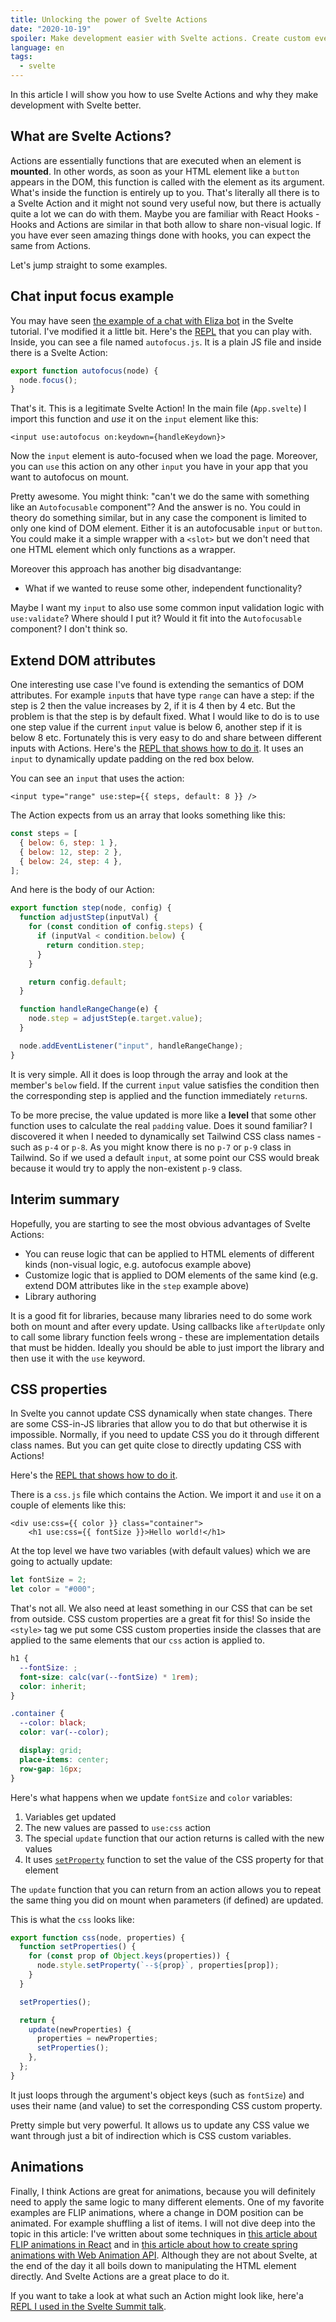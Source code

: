 ```yaml
---
title: Unlocking the power of Svelte Actions
date: "2020-10-19"
spoiler: Make development easier with Svelte actions. Create custom events, extend DOM attributes, share animation logic and more.
language: en
tags:
  - svelte
---
```


In this article I will show you how to use Svelte Actions and why they make development with Svelte better.

## What are Svelte Actions?

Actions are essentially functions that are executed when an element is **mounted**. In other words, as soon as your HTML element like a `button` appears in the DOM, this function is called with the element as its argument. What's inside the function is entirely up to you. That's literally all there is to a Svelte Action and it might not sound very useful now, but there is actually quite a lot we can do with them. Maybe you are familiar with React Hooks - Hooks and Actions are similar in that both allow to share non-visual logic. If you have ever seen amazing things done with hooks, you can expect the same from Actions.

Let's jump straight to some examples.

## Chat input focus example

You may have seen [the example of a chat with Eliza bot](https://svelte.dev/tutorial/update) in the Svelte tutorial. I've modified it a little bit. Here's the [REPL](https://svelte.dev/repl/8b7d235f5d8d4042943c576107db12a9?version=3.29.0) that you can play with. Inside, you can see a file named `autofocus.js`. It is a plain JS file and inside there is a Svelte Action:

```js
export function autofocus(node) {
  node.focus();
}
```

That's it. This is a legitimate Svelte Action! In the main file (`App.svelte`) I import this function and _use_ it on the `input` element like this:

```svelte
<input use:autofocus on:keydown={handleKeydown}>
```

Now the `input` element is auto-focused when we load the page. Moreover, you can `use` this action on any other `input` you have in your app that you want to autofocus on mount.

Pretty awesome. You might think: "can't we do the same with something like an `Autofocusable` component"? And the answer is no. You could in theory do something similar, but in any case the component is limited to only one kind of DOM element. Either it is an autofocusable `input` or `button`. You could make it a simple wrapper with a `<slot>` but we don't need that one HTML element which only functions as a wrapper.

Moreover this approach has another big disadvantange:

- What if we wanted to reuse some other, independent functionality?

Maybe I want my `input` to also use some common input validation logic with `use:validate`? Where should I put it? Would it fit into the `Autofocusable` component? I don't think so.

## Extend DOM attributes

One interesting use case I've found is extending the semantics of DOM attributes. For example `input`s that have type `range` can have a step: if the step is 2 then the value increases by 2, if it is 4 then by 4 etc. But the problem is that the step is by default fixed. What I would like to do is to use one step value if the current `input` value is below 6, another step if it is below 8 etc. Fortunately this is very easy to do and share between different inputs with Actions. Here's the [REPL that shows how to do it](https://svelte.dev/repl/42c9753e490d455793376947736abd7f?version=3.29.0). It uses an `input` to dynamically update padding on the red box below.

You can see an `input` that uses the action:

```svelte
<input type="range" use:step={{ steps, default: 8 }} />
```

The Action expects from us an array that looks something like this:

```js
const steps = [
  { below: 6, step: 1 },
  { below: 12, step: 2 },
  { below: 24, step: 4 },
];
```

And here is the body of our Action:

```js
export function step(node, config) {
  function adjustStep(inputVal) {
    for (const condition of config.steps) {
      if (inputVal < condition.below) {
        return condition.step;
      }
    }

    return config.default;
  }

  function handleRangeChange(e) {
    node.step = adjustStep(e.target.value);
  }

  node.addEventListener("input", handleRangeChange);
}
```

It is very simple. All it does is loop through the array and look at the member's `below` field. If the current `input` value satisfies the condition then the corresponding step is applied and the function immediately `return`s.

To be more precise, the value updated is more like a **level** that some other function uses to calculate the real `padding` value. Does it sound familiar? I discovered it when I needed to dynamically set Tailwind CSS class names - such as `p-4` or `p-8`. As you might know there is no `p-7` or `p-9` class in Tailwind. So if we used a default `input`, at some point our CSS would break because it would try to apply the non-existent `p-9` class.

## Interim summary

Hopefully, you are starting to see the most obvious advantages of Svelte Actions:

- You can reuse logic that can be applied to HTML elements of different kinds (non-visual logic, e.g. autofocus example above)
- Customize logic that is applied to DOM elements of the same kind (e.g. extend DOM attributes like in the `step` example above)
- Library authoring

It is a good fit for libraries, because many libraries need to do some work both on mount and after every update. Using callbacks like `afterUpdate` only to call some library function feels wrong - these are implementation details that must be hidden. Ideally you should be able to just import the library and then use it with the `use` keyword.

## CSS properties

In Svelte you cannot update CSS dynamically when state changes. There are some CSS-in-JS libraries that allow you to do that but otherwise it is impossible. Normally, if you need to update CSS you do it through different class names. But you can get quite close to directly updating CSS with Actions!

Here's the [REPL that shows how to do it](https://svelte.dev/repl/ddffbe09e1b94ab990ed3fc61294d96d?version=3.29.0).

There is a `css.js` file which contains the Action. We import it and `use` it on a couple of elements like this:

```svelte
<div use:css={{ color }} class="container">
	<h1 use:css={{ fontSize }}>Hello world!</h1>
```

At the top level we have two variables (with default values) which we are going to actually update:

```js
let fontSize = 2;
let color = "#000";
```

That's not all. We also need at least something in our CSS that can be set from outside. CSS custom properties are a great fit for this! So inside the `<style>` tag we put some CSS custom properties inside the classes that are applied to the same elements that our `css` action is applied to.

```css
h1 {
  --fontSize: ;
  font-size: calc(var(--fontSize) * 1rem);
  color: inherit;
}

.container {
  --color: black;
  color: var(--color);

  display: grid;
  place-items: center;
  row-gap: 16px;
}
```

Here's what happens when we update `fontSize` and `color` variables:

1. Variables get updated
2. The new values are passed to `use:css` action
3. The special `update` function that our action returns is called with the new values
4. It uses [`setProperty`](https://developer.mozilla.org/en-US/docs/Web/API/CSSStyleDeclaration/setProperty) function to set the value of the CSS property for that element

The `update` function that you can return from an action allows you to repeat the same thing you did on mount when parameters (if defined) are updated.

This is what the `css` looks like:

```js
export function css(node, properties) {
  function setProperties() {
    for (const prop of Object.keys(properties)) {
      node.style.setProperty(`--${prop}`, properties[prop]);
    }
  }

  setProperties();

  return {
    update(newProperties) {
      properties = newProperties;
      setProperties();
    },
  };
}
```

It just loops through the argument's object keys (such as `fontSize`) and uses their name (and value) to set the corresponding CSS custom property.

Pretty simple but very powerful. It allows us to update any CSS value we want through just a bit of indirection which is CSS custom variables.

## Animations

Finally, I think Actions are great for animations, because you will definitely need to apply the same logic to many different elements. One of my favorite examples are FLIP animations, where a change in DOM position can be animated. For example shuffling a list of items. I will not dive deep into the topic in this article: I've written about some techniques in [this article about FLIP animations in React](https://css-tricks.com/everything-you-need-to-know-about-flip-animations-in-react/) and in [this article about how to create spring animations with Web Animation API](https://www.kirillvasiltsov.com/writing/how-to-create-a-spring-animation-with-web-animation-api/). Although they are not about Svelte, at the end of the day it all boils down to manipulating the HTML element directly. And Svelte Actions are a great place to do it.

If you want to take a look at what such an Action might look like, here'a [REPL I used in the Svelte Summit talk](https://svelte.dev/repl/fc3332d390ff4bbda09ce6836733acd5?version=3.29.0).
